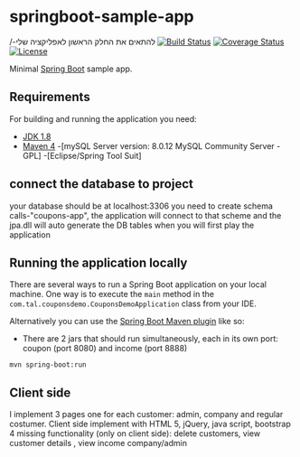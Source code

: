 # springboot-sample-app
/-להתאים את החלק הראשון לאפליקציה שלי
[![Build Status](https://travis-ci.org/codecentric/springboot-sample-app.svg?branch=master)](https://travis-ci.org/codecentric/springboot-sample-app)
[![Coverage Status](https://coveralls.io/repos/github/codecentric/springboot-sample-app/badge.svg?branch=master)](https://coveralls.io/github/codecentric/springboot-sample-app?branch=master)
[![License](http://img.shields.io/:license-apache-blue.svg)](http://www.apache.org/licenses/LICENSE-2.0.html)

Minimal [Spring Boot](http://projects.spring.io/spring-boot/) sample app.

## Requirements

For building and running the application you need:

- [JDK 1.8](http://www.oracle.com/technetwork/java/javase/downloads/jdk8-downloads-2133151.html)
- [Maven 4](https://maven.apache.org)
-[mySQL Server version: 8.0.12 MySQL Community Server - GPL] 
-[Eclipse/Spring Tool Suit]

## connect the database to project 
your database should be at localhost:3306
you need to create schema calls-"coupons-app", the application will connect to that scheme and the jpa.dll will auto generate the DB tables when you will first play the application
    
## Running the application locally

There are several ways to run a Spring Boot application on your local machine. One way is to execute the `main` method in the `com.tal.couponsdemo.CouponsDemoApplication` class from your IDE.

Alternatively you can use the [Spring Boot Maven plugin](https://docs.spring.io/spring-boot/docs/current/reference/html/build-tool-plugins-maven-plugin.html) like so:

* There are 2 jars that should run simultaneously, each in its own port: coupon (port 8080) and income (port 8888) 
```shell
mvn spring-boot:run
```

## Client side
I implement 3 pages one for each customer: admin, company and regular costumer.
Client side implement with HTML 5, jQuery, java script, bootstrap 4 
missing functionality (only on client side): delete customers, view customer details , view income company/admin

